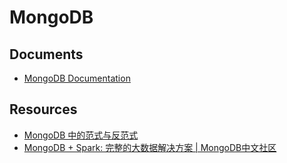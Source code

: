 # MongoDB


## Documents

- [MongoDB Documentation](https://docs.mongodb.com/)


## Resources

- [MongoDB 中的范式与反范式](http://pwhack.me/post/technology/2014-06-25)
- [MongoDB + Spark: 完整的大数据解决方案 | MongoDB中文社区](http://www.mongoing.com/tj/mongodb_shanghai_spark)
